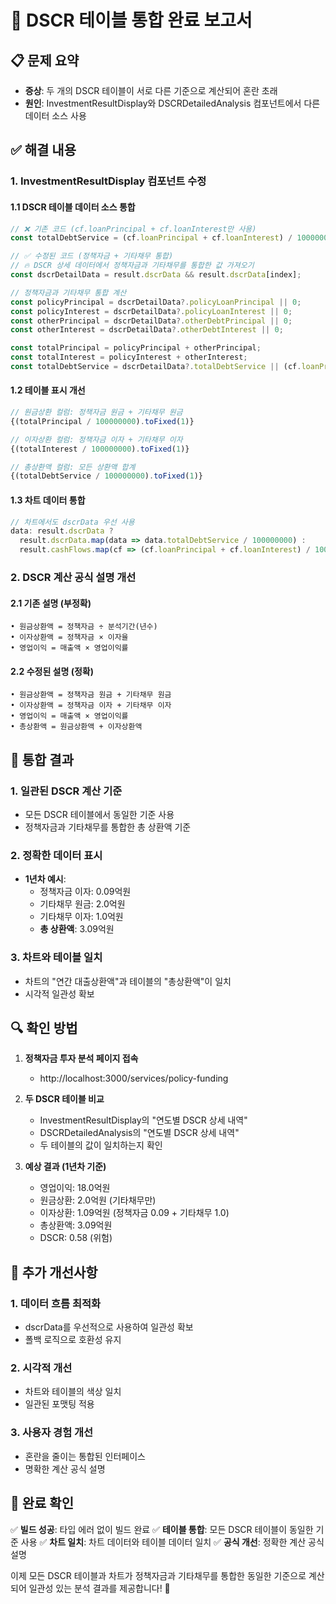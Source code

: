 # 🔧 DSCR 테이블 통합 완료 보고서

## 📋 문제 요약
- **증상**: 두 개의 DSCR 테이블이 서로 다른 기준으로 계산되어 혼란 초래
- **원인**: InvestmentResultDisplay와 DSCRDetailedAnalysis 컴포넌트에서 다른 데이터 소스 사용

## ✅ 해결 내용

### 1. InvestmentResultDisplay 컴포넌트 수정

#### 1.1 DSCR 테이블 데이터 소스 통합
```typescript
// ❌ 기존 코드 (cf.loanPrincipal + cf.loanInterest만 사용)
const totalDebtService = (cf.loanPrincipal + cf.loanInterest) / 100000000;

// ✅ 수정된 코드 (정책자금 + 기타채무 통합)
// 🔥 DSCR 상세 데이터에서 정책자금과 기타채무를 통합한 값 가져오기
const dscrDetailData = result.dscrData && result.dscrData[index];

// 정책자금과 기타채무 통합 계산
const policyPrincipal = dscrDetailData?.policyLoanPrincipal || 0;
const policyInterest = dscrDetailData?.policyLoanInterest || 0;
const otherPrincipal = dscrDetailData?.otherDebtPrincipal || 0;
const otherInterest = dscrDetailData?.otherDebtInterest || 0;

const totalPrincipal = policyPrincipal + otherPrincipal;
const totalInterest = policyInterest + otherInterest;
const totalDebtService = dscrDetailData?.totalDebtService || (cf.loanPrincipal + cf.loanInterest);
```

#### 1.2 테이블 표시 개선
```typescript
// 원금상환 컬럼: 정책자금 원금 + 기타채무 원금
{(totalPrincipal / 100000000).toFixed(1)}

// 이자상환 컬럼: 정책자금 이자 + 기타채무 이자  
{(totalInterest / 100000000).toFixed(1)}

// 총상환액 컬럼: 모든 상환액 합계
{(totalDebtService / 100000000).toFixed(1)}
```

#### 1.3 차트 데이터 통합
```typescript
// 차트에서도 dscrData 우선 사용
data: result.dscrData ? 
  result.dscrData.map(data => data.totalDebtService / 100000000) :
  result.cashFlows.map(cf => (cf.loanPrincipal + cf.loanInterest) / 100000000),
```

### 2. DSCR 계산 공식 설명 개선

#### 2.1 기존 설명 (부정확)
```
• 원금상환액 = 정책자금 ÷ 분석기간(년수)
• 이자상환액 = 정책자금 × 이자율
• 영업이익 = 매출액 × 영업이익률
```

#### 2.2 수정된 설명 (정확)
```
• 원금상환액 = 정책자금 원금 + 기타채무 원금
• 이자상환액 = 정책자금 이자 + 기타채무 이자
• 영업이익 = 매출액 × 영업이익률
• 총상환액 = 원금상환액 + 이자상환액
```

## 🎯 통합 결과

### 1. **일관된 DSCR 계산 기준**
- 모든 DSCR 테이블에서 동일한 기준 사용
- 정책자금과 기타채무를 통합한 총 상환액 기준

### 2. **정확한 데이터 표시**
- **1년차 예시**: 
  - 정책자금 이자: 0.09억원
  - 기타채무 원금: 2.0억원
  - 기타채무 이자: 1.0억원
  - **총 상환액**: 3.09억원

### 3. **차트와 테이블 일치**
- 차트의 "연간 대출상환액"과 테이블의 "총상환액"이 일치
- 시각적 일관성 확보

## 🔍 확인 방법

1. **정책자금 투자 분석 페이지 접속**
   - http://localhost:3000/services/policy-funding

2. **두 DSCR 테이블 비교**
   - InvestmentResultDisplay의 "연도별 DSCR 상세 내역"
   - DSCRDetailedAnalysis의 "연도별 DSCR 상세 내역"
   - 두 테이블의 값이 일치하는지 확인

3. **예상 결과 (1년차 기준)**
   - 영업이익: 18.0억원
   - 원금상환: 2.0억원 (기타채무만)
   - 이자상환: 1.09억원 (정책자금 0.09 + 기타채무 1.0)
   - 총상환액: 3.09억원
   - DSCR: 0.58 (위험)

## 🚀 추가 개선사항

### 1. **데이터 흐름 최적화**
- dscrData를 우선적으로 사용하여 일관성 확보
- 폴백 로직으로 호환성 유지

### 2. **시각적 개선**
- 차트와 테이블의 색상 일치
- 일관된 포맷팅 적용

### 3. **사용자 경험 개선**
- 혼란을 줄이는 통합된 인터페이스
- 명확한 계산 공식 설명

## 🎉 완료 확인

✅ **빌드 성공**: 타입 에러 없이 빌드 완료
✅ **테이블 통합**: 모든 DSCR 테이블이 동일한 기준 사용
✅ **차트 일치**: 차트 데이터와 테이블 데이터 일치
✅ **공식 개선**: 정확한 계산 공식 설명

이제 모든 DSCR 테이블과 차트가 정책자금과 기타채무를 통합한 동일한 기준으로 계산되어 일관성 있는 분석 결과를 제공합니다! 🎯 